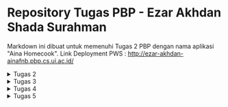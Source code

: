 # Repository Tugas PBP - Ezar Akhdan Shada Surahman
Markdown ini dibuat untuk memenuhi Tugas 2 PBP dengan nama aplikasi "Aina Homecook". 
Link Deployment PWS : http://ezar-akhdan-ainafnb.pbp.cs.ui.ac.id/
<details>

 <summary>Tugas 2 </summary>

## Step-by-step pengerjaan proyek

Berikut merupakan step-by-step pengerjaan proyek ini:

### Pembuatan Proyek Django

1. Saya membuat direktori `aina-fnb` pada laptop saya sebagai direktori untuk proyek ini.
2. Pada direktori `aina-fnb` saya menginstall virtual environment melalui terminal dengan command berikut:

   ```python
   python3 -m venv env
   ```
3. Setelah virtual environment terinstall, saya mengaktifkannya dengan commad:

   ```
   source env/bin/activate
   ```
4. Saya membuat file `requirements.txt` dengan isi sebagai berikut:

   ```
   django
   gunicorn
   whitenoise
   psycopg2-binary
   requests
   urllib3
   ```
5. Setelah itu saya melakukan dependencies pada `requirements.txt` dengan command:

   ```
   pip install -r requirements.tx
   ```
6. Lalu, saya melakukan instalansi project django dengan nama `aina_fnb` dengan command berikut:

   ```
   django-admin startproject aina_fnb .
   ```
7. Setelah proyek terinstall, saya menambahkan `"localhost"` dan `"127.0.0.1"` sebagai bagian dari `ALLOWED_HOST` pada file `settings.py`.

   ### Membuat aplikasi `main`
8. Saya membuat aplikasi baru bernama `main` dengan command:

   ```
   python manage.py startapp main
   ```

   #### Membuat Template
9. Setelah aplikasi main terinstall, saya menambahkan `'main'` ke list `INSTALLED_APPS` pada file `settings.py` sebagai penanda adanya aplikasi `main` ini.
10. Untuk membuat template, saya membuat direktori `templates` (di dalam direktori `main`) lalu menambahkan file `main.html` yang akan berperan sebagai templatenya.
11. Saya mengisi template dengan komponen-komponen yang dibutuhkan serta langsung menggunakan template variables untuk attrbute-attribute yang akan ditampilkan.

    ### Membuat Models
12. Setelah template, saya menambahkan sebuah model pada file `model.py`   yaitu `FoodEntry` yang memili attribute `name` , `price`, `ready`,dan  `description` serta sebuah read-only variable yaitu `is_pricy` untuk menentukan apakah sebuah makanan termasuk relatif mahal atau tidak.
13. Untuk mengaplikasikan model saya melakukan migration dengan dua command di bawah:

    ```
    python3 manage.py makemigrations
    python3 manage.py migrate
    ```

    ### Menghubungkan View dengan Template
14. Selanjutnya, saya mengisi file `views.py `dengan sebuah function bernama `show_main` yang akan "mengirim" data ke template jika terdapat request dari template.
15. Data yang akan dikirim berupa atribut-atribut berupa atribut `name`,` price`, `ready, description`, `nama_aplikasi`, `nama_saya`, dan `kelas_saya`.

    ### Mengonfigurasi URL
16. Pertama, saya membuat file `urls.py` di dalam `main` dan menambahkan kode di bawah untuk mengonfigurasi routing pada aplikasi:

    ```
    from django.urls import path
    from main.views import show_main

    app_name = 'main'

    urlpatterns = [
        path('', show_main, name='show_main'),
    ]
    ```
17. Setelah itu, saya mengonfigurasi file `urls.py` yang berada pada `aina_fnb` untuk routing project keseluruhan dengan kode dibawah:

    ```
    ...
    from django.urls import path, include
    ...

    urlpatterns = [
        ...
        path('', include('main.urls')),
        ...
    ]
    ```

    ### Unit Tests
18. Selanjutnya, saya menambahkan beberapa unit tests pada `tests.py` yang bertujuan untuk memeriksa kebenaran kode, unit test yang dibuat meliputi:

    - Memeriksa apakah URL index (utama) bisa diakses
    - Memeriksa apakah halaman index (utama) dirender dengan template dari `main.html`
    - Memeriksa apakah halaman yang tidak ada pada project akan memberikan respons 404.
    - Memeriksa kebenaran read-only attributes yang ada di `models.py`
19. Untuk memeriksa kebenaran kode, saya menggunakan command:

    ```
    python manage.py test
    ```

### Git dan PWS Deployment

20. Saya membuat repository baru di github lalu menghubungkannya kepada repository yang ada pada lokal (melakukan `git init` terlebih dahulu)
21. Setelah terhubung, saya melakukan `add`, `commit`, dan `push` ke remote repository github
22. Untuk melakukan deployment ke PWS, pertama saya menambahkan URL repo saya ke list `ALLOWED_HOST` pada `settings.py`.
23. Terakhir, saya menyambungkan repository dengan PWS, lalu melakukan push ke repository PWS untuk melakukan deployment.

## Request client ke web aplikasi berbasis Django

[![Screenshot-2024-09-18-at-09-47-38.png](https://i.postimg.cc/6qy7Z9Yr/Screenshot-2024-09-18-at-09-47-38.png)](https://postimg.cc/RJxV5zrh)[![Screenshot-2024-09-18-at-09-47-38.png](https://i.postimg.cc/6qy7Z9Yr/Screenshot-2024-09-18-at-09-47-38.png)](https://postimg.cc/RJxV5zrh)

Secara singkat, saat user/client berinteraksi dengan website berbasis Django, maka device user akan mengirimkan sebuah HTTP request yang akan diarahkan oleh `urls.py` ke `views.py`. `views.py` memiliki peran penting untuk memilih data apa yang akan ditampilkan kepada user (bisa melalui database yang ada pada `models.py` maupun tidak) dan juga memilih template atau tampilan yang akan ditampilkan (berkas `html`).

`urls.py` -> mengarahkan user ke halaman yang sesuai.

`views.py` -> memilih data (`models.py`) serta tampilan/template (`main.html`) untuk diberikan kepada user

`models.py` -> sebagai database.

`main.html` -> sebagai tampilan/template untuk menampilkan data.

## Fungsi `git` dalam pengembangan perangkat lunak

`git` merupakan salah satu Version Control yang paling banyak digunakan. Berikut merupakan beberapa fungsi utama git:

- Version Control : `git` membuat pelacakan perubahan kode sangat mudah. Fitur ini sangat berguna saat developer memilki bug atau error lalu ingin melakukan debugging. Jika sudah "mentok", developer juga bisa mengembalikannya ke versi sebelumnya
- Collaborative : Dengan menggunakan layanan online seperti GitHub, developer bisa melakukan development secara bersamaan tanpa harus berada di tempat yang sama. Fitur Branching dan Merge pada `git` sangat berpengaruh dalam aspek kolaborasi.

Dengan Git, pengembangan perangkat lunak menjadi lebih terstruktur, efisien, dan terkelola dengan baik, terutama dalam tim besar atau proyek jangka panjang.

## Mengapa Django?

Menurut saya, salah satu faktor dipilihnya Django adalah karena bahasa pemorgramannya, yaitu Python. Python merupakan bahasa yang sudah dipelajari dari Semester 1. Sehingga, mahasiswa tidak perlu belajar syntax namun langsung fokus di konsep pemrograman berbasis platform. Selain itu, saya mengetahui bahwa Django merupakan framework yang sangat sering digunakan sehingga dokumentasi sudah lengkap dan komunitasnya sudah sangat luas.

## Kenapa models pada Django disebut sebagai ORM?

Models pada Django disebut sebagai ORM karena (Object Relational Mapping) karena sifat dari models yang mengonversi data menjadi tabel secara langsung. Akibatnya, developer tidak perlu berhubungan langsung dengan tabel-tabel data seperti SQL, namun bisa langsung membuat dan mengakses data dari model. `<br />`

Sekian jawaban dari saya. Terimakasih `<br />`

Salam `<br />`

Ezar

</details>
<details>
<summary>Tugas 3</summary>

## Mengapa kita memerlukan Data Delivery?

Pada website yang menggunakan data dinamis, tentu sangat sulit dan banyak effort yang dilakukan jika kode `html` nya selalu diupdate berdasarkan input dari User. Oleh karena itu, kita membutuhkan data delivery agar penyampaian dan pengaksesan data dapat dilakukan secara otomatis dan real-time.

## JSON vs XML

Dibandingkan dengan XML, JSON lebih ringan, lebih mudah dibaca, dan lebih mudah ditulis oleh manusia serta lebih efisien untuk mesin. Karena JSON menggunakan struktur berbasis objek, JSON lebih sesuai untuk aplikasi web modern, terutama dalam komunikasi client-server. Di lain sisi, XML memiliki markup yang lebih kompleks dan lebih berat.

## `is_valid()` pada form Django

function `is_valid()` memastikan apakah semua field terisi dengan jenis datafield yang dibutuhkan dan tidak boleh ada field yang kosong. Sebenarnya, `is_valid()` juga bisa dibuat dengan settingan custom namun pada saat ini, `is_valid()` hanya digunakan untuk validasi datatype

## `csrf_token`: apa fungsinya?

Kita membutuhkan `csrf_token` saat membuat form di Django untuk melindungi aplikasi dari serangan CSRF (Cross-Site Request Forgery), di mana penyerang dapat mengeksploitasi sesi pengguna yang sah untuk menjalankan aksi berbahaya tanpa sepengetahuan pengguna. Jika kita tidak menambahkan `csrf_token`, aplikasi menjadi rentan terhadap serangan ini, di mana penyerang bisa memalsukan permintaan dari pengguna dengan cara mengirimkan form palsu dari domain yang berbeda. Tanpa validasi `csrf_token`, server tidak bisa membedakan apakah permintaan tersebut sah atau berasal dari sumber yang tidak valid, yang dapat menyebabkan perubahan data tanpa izin.

## Screenshot Postman

### XML semua object

<img width="1271" alt="Screenshot 2024-09-17 at 13 38 24" src="https://github.com/user-attachments/assets/ccda0e4d-0612-4036-97fd-2b9d6e51af61">
### JSON Semua Object
<img width="1273" alt="Screenshot 2024-09-17 at 13 38 35" src="https://github.com/user-attachments/assets/45d8174f-8e89-4b4d-8614-000badca09a3">
### XML search by ID
<img width="1270" alt="Screenshot 2024-09-17 at 13 38 51" src="https://github.com/user-attachments/assets/754c1f95-e743-4053-a016-414a689df143">
### JSON search by ID
<img width="1271" alt="Screenshot 2024-09-17 at 13 39 25" src="https://github.com/user-attachments/assets/0c9c1311-c61e-4088-863d-acebf0f2c4f6">

## Implementasi Checklist

1. Pertama, saya membuat sebuah template yang akan digunakan oleh template template lainnya. Hal ini dilakukan dengan cara membuat direktori baru di direktori utama proyek yang bernama `templates` lalu membuat sebuah file dengan nama `base.html`
2. Selanjutnya, saya isi `base.html` dengan boileprplate HTML dengan mengisi bagian `meta`  dengan ` {% block meta %} {% endblock meta %}` dan   `body` dengan `{% block content %} {% endblock content %}` untuk digunakan di template-template selanjutnya.
3. Agar `base.html` bisa dianggap sebagai template, saya menambahkan `[BASE_DIR/'templates']` pada setting `'DIRS'` yang ada di `settings.py` pada direktori project.
4. Setelah itu, saya mengubah isi dari `main.html` pada direktori `main/templates` agar `main.html` mengikuti base template yang sudah dibuat.
5. Untuk mengubah primary key setiap record dengan UUID, saya menambahkan 1 attribute pada `models.py` yang ada pada direktori `main` yaitu `id` yang menggunakan UUID sebagai value nya. id ini akan dibuat secara otomatis saat ada record baru yang ditambahkan ke database.
6. Untuk mengimplementasi perubahan yang dibuat, saya melakukan command:
   ```
   python3 manage.py makemigrations
   python3 manage.py migrate
   ```
7. Selanjutnya, saya membuat form pertambahan makanan yang ada di file `forms.py` pada direktori `main` . Form ini meminta field-field sesuai dengan attribute yang dibutuhkan pada `models.py`.
8. Untuk mengaplikasikan form pada website, pertama saya menambahkan function `create_food_entry` pada file `views.py` pada `main` . function ini berisi logic untuk memeriksa kevalidasian form dan menyimpan object saat di input. Function ini akan menampilkan page form.
9. Di file yang sama, saya menambahkan `food_entries` yang mengambil semua object yang ada pada database untuk ditampilkan pada website.
10. pada `urls.py` yang ada pada direktori `main`, saya menambahkan path `create-food-entry` sebagai form untuk menginput data.
11. Untuk tampilan pada website, saya membuat template `create_food_entry.html` di direktori `templates` pada `main` yang akan menampilkan form dalam bentuk sebuah tabel.
12. Untuk mengimplementasi function `views.py` agar bisa menampilkan data dengan format XML atau JSON, saya menggunakan `serializers` untuk menampilkan data nya.
13. Pertama, saya membuat function `show_xml` yang mengambil seluruh data lalu menggunakan serializer untuk show dalam bentuk XML. Hal yang sama saya lakukan untuk `show_json` yang menampilkan JSON.
14. Untuk function search by id, saya membuat function `show_xml_by_id` dan `show_json_by_id` yang akan memfilter object berdasarkan ID.
15. Terakhir, saya menyambungkannya ke web dengan cara membuat path untuk masing-masing function yang sudah di buat.
</details>
<details>
<summary>Tugas 4</summary>

### Perbedaan antara HttpResponseRedirect() dan redirect()
Perbedaan antara HttpResponseRedirect() dan redirect() terletak pada cara keduanya digunakan untuk melakukan redirect URL dan tingkat kontrol yang mereka tawarkan.

HttpResponseRedirect(): Mengembalikan respons HTTP 302 untuk mengarahkan ke URL yang ditentukan. Ini berguna saat Anda membutuhkan lebih banyak kontrol atas respons sebelum mengembalikannya, seperti ketika harus mengarahkan ke situs eksternal.
redirect(): Secara internal menggunakan HttpResponseRedirect(). Lebih praktis dan fleksibel karena dapat menerima berbagai jenis parameter, seperti URL, pola URL yang diberi nama, atau instance model.
Singkatnya, redirect() lebih sederhana dan fleksibel, sehingga lebih mudah digunakan dalam berbagai skenario. Sedangkan, HttpResponseRedirect() lebih baik digunakan ketika dibutuhkan kontrol lebih atas respons yang diberikan.

### Penghubungan model `food_entry` dengan `User`
Model `FoodEntry` terhubung ke model `User` melalui foreign key di `models.py`:
```
class FoodEntry(models.Model):
    user = models.ForeignKey(User, on_delete=models.CASCADE)
```
Ketika `FoodEntry` dibuat menggunakan fungsi `create_food_entry` (di `views.py`), entri tersebut terhubung dengan User yang sesuai.
```
def create_food_entry(request):
    form = FoodEntryForm(request.POST or None)
    if form.is_valid() and request.method == "POST":
        food_entry = form.save(commit=False)
        food_entry.user = request.user
        food_entry.save()
        return redirect('main:show_main')

    context = {'form': form}
    return render(request, "create_food_entry.html", context)
```

### Apa perbedaan antara authentication dan authorization, apakah yang dilakukan saat pengguna login? Jelaskan bagaimana Django mengimplementasikan kedua konsep tersebut.

Autentikasi adalah proses untuk memverifikasi identitas pengguna guna memastikan bahwa mereka adalah yang mereka klaim. Contohnya, dengan memasukkan username, password, atau OTP saat login. Dalam Django, autentikasi dilakukan menggunakan fungsi `authenticate()` dan `login()`.

Otorisasi berkaitan dengan menentukan tindakan atau sumber daya apa yang boleh diakses oleh pengguna setelah mereka diautentikasi. Di Django, otorisasi dikelola menggunakan permissions dan groups, serta dekorator seperti `@login_required` untuk mengontrol akses ke tampilan.

Ketika seorang pengguna login:
1. Menyediakan Kredensial: Pengguna mengirimkan username dan password.
2. Autentikasi: Sistem memverifikasi apakah kredensial cocok dengan data yang disimpan menggunakan fungsi `authenticate()` dari Django.
3. Pembuatan Sesi: Jika terautentikasi, Django membuat sesi untuk pengguna, menyimpan ID sesi sebagai cookie di browser.
4. Otorisasi: Sistem memeriksa permissions dan peran pengguna untuk menentukan sumber daya yang dapat diakses.
5. Redirect: Jika berhasil, pengguna diarahkan ke halaman tujuan.

### Bagaimana Django mengingat pengguna yang telah login? Jelaskan kegunaan lain dari cookies dan apakah semua cookies aman digunakan?
Django mengingat pengguna yang login melalui sesi yang disimpan dalam cookies. Ketika pengguna login, Django membuat sesi, menyimpan data sesi di server, dan memberikan ID sesi unik kepada pengguna. ID sesi ini dikirim ke browser pengguna sebagai cookie bernama sessionid. Setiap kali pengguna membuat permintaan baru, browser mengirim kembali cookie sessionid ke server, memungkinkan Django mengidentifikasi pengguna.

Cookies juga dapat digunakan untuk menyimpan preferensi pengguna, pelacakan, keranjang belanja dalam e-commerce, dan token keamanan. Namun, tidak semua cookies aman digunakan. Ada beberapa kekhawatiran terkait keamanan dan privasi. Cookies bisa rentan terhadap serangan seperti Cross-Site Scripting (XSS) dan Cross-Site Request Forgery (CSRF) jika tidak dikelola dengan benar. Selain itu, cookies pelacakan dapat menimbulkan masalah privasi yang signifikan karena sering kali mengumpulkan data perilaku pengguna tanpa persetujuan eksplisit.

### Implementasi ceklist
1. Untuk mengimplementasikan register, login, dan sign up, beberapa function perlu di import:
    - `UserCreationForm` digunakan untuk mengimplementasikan fungsi registrasi.
    - `AuthenticationForm`, `authenticate`, dan `login` digunakan untuk mengimplementasikan fungsi login.
    - `logout` digunakan untuk mengimplementasikan fungsi logout.
    - `datetime`, `HttpResponseRedirect`, dan `reverse` digunakan untuk mengelola cookies.
2. Untuk mengaplikasikan cookies, beberapa perubahan perlu ditambahkan di function `show_main`:
```
...
context = {
        ...
        'last_login' : request.COOKIES['last_login']
    }
...
```
3. Saya membuat file `login.html` dan `register.html` pada direktori `main/templates` sebagai template untuk melakukan login dan register
4. Untuk mengimplementasikan logout, saya menambahkan sebuah button di dalam template `main.html`
5. Agar function-function baru tersebut bisa berjalan di aplikasi, perlu ditambahkan routing pada `urls.py`:
```
path('register/', register, name='register'),
path('login/', login_user, name="login"),
path('logout/', logout_user, name="logout"),
```
6. Untuk merestriksi halaman main dari user random, saya menggunakan decorator `@login_required` pada function `show_main` di `views.py`.
```
@login_required(login_url='login/')
```
7. Untuk mengubungkan `FoodEntry` yang sesuai untuk setiap user, saya menambah attribute pada `models.py`:
```
user = models.ForeignKey(User, on_delete=models.CASCADE)
```
8. Setelah melakukan perubahan tersebut, tidak lupa untuk melakukan `makemigrations` dan `migrate` agar perubahan models teraplikasi.
9. Untuk menyimpan `FoodEntry` milik user dengan baik di database, perlu ditambahkan attribute user saat menyimpan form. Saya mengubah `create_food_entry`:
```
def create_food_entry(request):
    form = FoodEntryForm(request.POST or None)
    if form.is_valid() and request.method == "POST":
        food_entry = form.save(commit=False)
        food_entry.user = request.user
        food_entry.save()
        return redirect('main:show_main')

    context = {'form': form}
    return render(request, "create_food_entry.html", context)
```
9. Agar setiap user hanya bisa melihat `FoodEntry` milik masing-masing, saya merubah show main sehingga data yang diambil di-filter berdasarkan user yang terlogin:
```
@login_required(login_url='login/')
def show_main(request):
    food_entries = FoodEntry.objects.filter(user=request.user)
    context = {
        'name' : request.user.username,
        'food_entries': food_entries,
        'nama_aplikasi': "Aina Homecook",
        "nama_saya" : "Ezar Akhdan Shada Surahman",
        "kelas_saya" : "PBP B",
        'last_login' : request.COOKIES['last_login']
    }
    return render(request, "main.html", context)
```
### 2 User dan 3 Dummy data
1. User 1 dengan username chinese_food:
   <img width="1452" alt="Screenshot 2024-09-25 at 10 26 46" src="https://github.com/user-attachments/assets/404db717-4c6c-482a-94dd-bd586b49d260">

3. User 2 dengan username aina_dallas:
   <img width="1446" alt="Screenshot 2024-09-25 at 10 27 00" src="https://github.com/user-attachments/assets/4633d0b7-b460-463c-82a8-9ec36cdef52e">

</details>
<details>
<summary>Tugas 5</summary>

### Implementasi Checklist
1. Untuk menambah fitur edit dan delete menu, saya membuat 2 function baru pada direktori `main/views.py` yaitu function `edit_food` dan `delete_food`, berikut merupakan kedua functionnya:
```
def edit_food(request,id):
    food = FoodEntry.objects.get(pk=id)

    form = FoodEntryForm(request.POST or None, instance=food)

    if form.is_valid() and request.method == "POST":
        form.save()
        return HttpResponseRedirect(reverse('main:show_main'))
    
    context = {
        'form' : form,
        'food' : food
        }
    return render(request, "edit_food.html" , context)

def delete_food(request,id):
    food = FoodEntry.objects.get(pk=id)
    food.delete()
    return HttpResponseRedirect(reverse("main:show_main"))
```
2. Selanjutnya, saya ingin membuat template untuk menampilkan view tersebut. Tapi sebelum itu, saya menghubungkan CDN Tailwind CSS ke file `base.html` di direktori `templates` pada root.
```
...
<script src="https://cdn.tailwindcss.com">
</script>
...
```
3. Setelah menghubungkan Tailwind, saya membuat file `edit_food.html` dan langsung styling dengan TailwindCSS. 
4. Agar terintegrasi dengan route website, saya menambahkan routing pada `urls.py` untuk kedua function ini.
```
...
    path('edit-food/<uuid:id>', edit_food, name="edit_food" ),
    path('delete-food/<uuid:id>', delete_food, name="delete_food")
...
```
5. Selanjutnya, agar bisa menggunakaan file image dan css global, saya membuat konfigurasi static files dengan membuat direktori `static` dan subdirektori `css` dan `image` untuk file-file yang dibutuhkan.
6. Setelah itu, saya mengkonfigurasi file settings.py dengan menambahkan baris ini pada `MIDDLEWARE`:
```
...
MIDDLEWARE = [
    'django.middleware.security.SecurityMiddleware',
    'whitenoise.middleware.WhiteNoiseMiddleware', #Tambahkan tepat di bawah SecurityMiddleware
    ...
]
...
STATIC_URL = '/static/'
if DEBUG:
    STATICFILES_DIRS = [
        BASE_DIR / 'static' # merujuk ke /static root project pada mode development
    ]
else:
    STATIC_ROOT = BASE_DIR / 'static' # merujuk ke /static root project pada mode production
...
```
7. Saya juga menambahan file `global.css` pada direktori `static/css` dengan isi styling yang perlu dirubah dari.
8. Untuk bisa menggunakan static files yang telah dibuat, setiap template yang berhubungan tersebut harus menambahkan `{% load static %}` agar file static bisa digunakan.
9. Agar bisa me-reuse component yang dipakai berulang kali seperti navbar dan card, saya membuat component-component tersebut dalam template yang terpisah, lalu bisa saya panggil pada template lain dengan menggunakan `{% include '<nama-file>' %}`, yaitu `navbar.html` pada `templates` di direktori root, dan `card_food.html` serta `card_info.html` pada `main/templates`.
10. Terakhir, saya melakukan styling dengan TailwindCSS untuk file `create_food_entry.html`, `login.html`, `main.html`, dan `register.html` sampai mendapatkan layout dan design yang saya inginkan.

### Jika terdapat beberapa CSS selector untuk suatu elemen HTML, jelaskan urutan prioritas pengambilan CSS selector tersebut!
1. !important` akan mengesampingkan semua aturan kecuali yang lain juga menggunakan !important.
2. Inline styles (value = 1000)
3. ID selectors (value = 100) --> `#card {color: blue}`
4. Class, pseudo-class, attribute selectors, seperti .class, :hover, [type="text"]. (value = 10) --> `.form {color:green}`
5. Type selectors (value = 1) --> `p {color:black}`
6. Universal selector (value = 0)
Jika terdapat selector yang menggunakan gabungan dari beberapa jenis selector, maka selector dengan value terbesar akan diprioritaskan.

### Mengapa responsive design menjadi konsep yang penting dalam pengembangan aplikasi web? Berikan contoh aplikasi yang sudah dan belum menerapkan responsive design!
Responsive design sangat penting karena tidak semua user mengakses website dengan device yang memiliki ukuran yang sama. Ada yang mengakses dengan layar smartphone, ada juga yang mengakses dari layar desktop yang pastinya memiliki ukuran lebih besar. Jika design hanya disesuaikan untuk salah satu ukuran, maka user akan kesulitan untuk mengakses fitur-fitur website saat menggunakan ukuran yang berbeda.
- Aplikasi dengan design yang tidak responsif : Hampir tidak ada, salah satu contoh: https://dequeuniversity.com/library/responsive/1-non-responsive
- Aplikasi dengan design responsif : website SCELE Fasilkom UI

###  Jelaskan perbedaan antara margin, border, dan padding, serta cara untuk mengimplementasikan ketiga hal tersebut!
1. Margin
Pengertian: Margin adalah ruang di luar elemen, antara elemen dengan elemen lain di sekitarnya. Margin digunakan untuk memberi jarak antar elemen.
Posisi: Margin berada di bagian paling luar dari elemen.
Pengaturan: Dapat diatur menggunakan margin-top, margin-right, margin-bottom, dan margin-left (atau shorthand margin untuk semua sisi).
2. Border
Pengertian: Border adalah garis yang mengelilingi elemen, di antara padding dan margin. Border bisa diatur ketebalannya, jenisnya (solid, dashed, dll.), serta warnanya.
Posisi: Border berada di antara margin dan padding.
Pengaturan: Dapat diatur menggunakan border-top, border-right, border-bottom, border-left, atau shorthand border.
3. Padding
Pengertian: Padding adalah ruang di dalam elemen, antara isi elemen (content) dengan border. Padding digunakan untuk memberi jarak antara konten dengan tepi elemen.
Posisi: Padding berada di antara konten elemen dan border.
Pengaturan: Dapat diatur menggunakan padding-top, padding-right, padding-bottom, dan padding-left (atau shorthand padding untuk semua sisi).

#### Perbandingan dan Ilustrasi
Jika kita membayangkan elemen sebagai sebuah kotak:
- Padding adalah ruang antara konten elemen dan garis tepi kotak.
- Border adalah garis tepi kotak.
- Margin adalah ruang di luar kotak, yang memisahkan elemen dari elemen lainnya.

### Flexbox dan Grid
**Flexbox** adalah sistem tata letak di CSS yang digunakan untuk mengatur elemen dalam satu arah, baik secara horizontal (baris) maupun vertikal (kolom). Flexbox memudahkan pemosisian dan distribusi elemen di dalam sebuah kontainer fleksibel, serta mendukung penyesuaian otomatis berdasarkan ukuran elemen. Dengan menggunakan properti seperti `justify-content`, `align-items`, dan `flex-wrap`, Flexbox memungkinkan pengaturan yang dinamis untuk elemen, seperti meratakan, memusatkan, atau mendistribusikan ruang secara seragam di dalam kontainer.

**Grid Layout** adalah sistem dua dimensi yang lebih kompleks dibandingkan Flexbox, yang memungkinkan pengaturan elemen dalam baris dan kolom. Grid sangat berguna untuk tata letak yang lebih terstruktur, di mana pengembang dapat mendefinisikan area grid dan posisi elemen dengan presisi. Properti seperti `grid-template-columns`, `grid-template-rows`, dan `grid-area` membantu membuat desain yang lebih grid-based dan simetris, ideal untuk tata letak halaman yang kompleks dengan beberapa elemen.

Keduanya memiliki kegunaan yang berbeda: Flexbox lebih baik untuk tata letak satu dimensi, seperti membuat navigasi horizontal atau kolom kartu produk, sementara Grid cocok untuk tata letak dua dimensi yang lebih kompleks, seperti desain halaman web dengan header, konten, dan sidebar yang harus diatur dalam area grid tertentu. Penggunaan keduanya memungkinkan fleksibilitas yang tinggi dalam desain web modern.
</details>